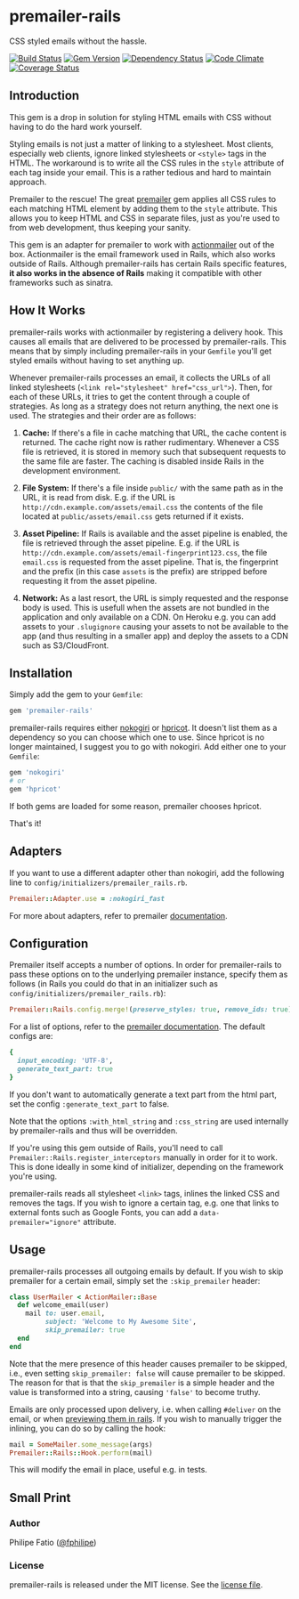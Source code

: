 # premailer-rails

CSS styled emails without the hassle.

[![Build Status][build-image]][build-link]
[![Gem Version][gem-image]][gem-link]
[![Dependency Status][deps-image]][deps-link]
[![Code Climate][gpa-image]][gpa-link]
[![Coverage Status][cov-image]][cov-link]

## Introduction

This gem is a drop in solution for styling HTML emails with CSS without having
to do the hard work yourself.

Styling emails is not just a matter of linking to a stylesheet. Most clients,
especially web clients, ignore linked stylesheets or `<style>` tags in the HTML.
The workaround is to write all the CSS rules in the `style` attribute of each
tag inside your email. This is a rather tedious and hard to maintain approach.

Premailer to the rescue! The great [premailer] gem applies all CSS rules to each
matching HTML element by adding them to the `style` attribute. This allows you
to keep HTML and CSS in separate files, just as you're used to from web
development, thus keeping your sanity.

This gem is an adapter for premailer to work with [actionmailer] out of the box.
Actionmailer is the email framework used in Rails, which also works outside of
Rails. Although premailer-rails has certain Rails specific features, **it also
works in the absence of Rails** making it compatible with other frameworks such
as sinatra.

## How It Works

premailer-rails works with actionmailer by registering a delivery hook. This
causes all emails that are delivered to be processed by premailer-rails. This
means that by simply including premailer-rails in your `Gemfile` you'll get
styled emails without having to set anything up.

Whenever premailer-rails processes an email, it collects the URLs of all linked
stylesheets (`<link rel="stylesheet" href="css_url">`). Then, for each of these
URLs, it tries to get the content through a couple of strategies. As long as
a strategy does not return anything, the next one is used. The strategies and
their order are as follows:

1.  **Cache:** If there's a file in cache matching that URL, the cache content
    is returned.  The cache right now is rather rudimentary. Whenever a CSS file
    is retrieved, it is stored in memory such that subsequent requests to the
    same file are faster. The caching is disabled inside Rails in the
    development environment.

2.  **File System:** If there's a file inside `public/` with the same path as in
    the URL, it is read from disk. E.g. if the URL is
    `http://cdn.example.com/assets/email.css` the contents of the file located
    at `public/assets/email.css` gets returned if it exists.

3.  **Asset Pipeline:** If Rails is available and the asset pipeline is enabled,
    the file is retrieved through the asset pipeline. E.g. if the URL is
    `http://cdn.example.com/assets/email-fingerprint123.css`, the file
    `email.css` is requested from the asset pipeline. That is, the fingerprint
    and the prefix (in this case `assets` is the prefix) are stripped before
    requesting it from the asset pipeline.

4.  **Network:** As a last resort, the URL is simply requested and the response
    body is used. This is usefull when the assets are not bundled in the
    application and only available on a CDN. On Heroku e.g. you can add assets
    to your `.slugignore` causing your assets to not be available to the app
    (and thus resulting in a smaller app) and deploy the assets to a CDN such
    as S3/CloudFront.

## Installation

Simply add the gem to your `Gemfile`:

```ruby
gem 'premailer-rails'
```

premailer-rails requires either [nokogiri] or [hpricot]. It doesn't list them as
a dependency so you can choose which one to use. Since hpricot is no longer
maintained, I suggest you to go with nokogiri. Add either one to your `Gemfile`:

```ruby
gem 'nokogiri'
# or
gem 'hpricot'
```

If both gems are loaded for some reason, premailer chooses hpricot.

That's it!

## Adapters

If you want to use a different adapter other than nokogiri, add the following line to `config/initializers/premailer_rails.rb`. 

```ruby
Premailer::Adapter.use = :nokogiri_fast
```

For more about adapters, refer to premailer [documentation](https://github.com/premailer/premailer#adapters).

## Configuration

Premailer itself accepts a number of options. In order for premailer-rails to
pass these options on to the underlying premailer instance, specify them
as follows (in Rails you could do that in an initializer such as
`config/initializers/premailer_rails.rb`):

```ruby
Premailer::Rails.config.merge!(preserve_styles: true, remove_ids: true)
```

For a list of options, refer to the [premailer documentation]. The default
configs are:

```ruby
{
  input_encoding: 'UTF-8',
  generate_text_part: true
}
```

If you don't want to automatically generate a text part from the html part, set
the config `:generate_text_part` to false.

Note that the options `:with_html_string` and `:css_string` are used internally
by premailer-rails and thus will be overridden.

If you're using this gem outside of Rails, you'll need to call
`Premailer::Rails.register_interceptors` manually in order for it to work. This
is done ideally in some kind of initializer, depending on the framework you're
using.

premailer-rails reads all stylesheet `<link>` tags, inlines the linked CSS
and removes the tags. If you wish to ignore a certain tag, e.g. one that links to
external fonts such as Google Fonts, you can add a `data-premailer="ignore"`
attribute.

## Usage

premailer-rails processes all outgoing emails by default. If you wish to skip
premailer for a certain email, simply set the `:skip_premailer` header:

```ruby
class UserMailer < ActionMailer::Base
  def welcome_email(user)
    mail to: user.email,
         subject: 'Welcome to My Awesome Site',
         skip_premailer: true
  end
end
```

Note that the mere presence of this header causes premailer to be skipped, i.e.,
even setting `skip_premailer: false` will cause premailer to be skipped. The
reason for that is that the `skip_premailer` is a simple header and the value is
transformed into a string, causing `'false'` to become truthy.

Emails are only processed upon delivery, i.e. when calling `#deliver` on the
email, or when [previewing them in
rails](http://api.rubyonrails.org/v4.1.0/classes/ActionMailer/Base.html#class-ActionMailer::Base-label-Previewing+emails).
If you wish to manually trigger the inlining, you can do so by calling the hook:

```ruby
mail = SomeMailer.some_message(args)
Premailer::Rails::Hook.perform(mail)
```

This will modify the email in place, useful e.g. in tests.

## Small Print

### Author

Philipe Fatio ([@fphilipe][fphilipe twitter])

### License

premailer-rails is released under the MIT license. See the [license file].

[build-image]: https://travis-ci.org/fphilipe/premailer-rails.svg
[build-link]:  https://travis-ci.org/fphilipe/premailer-rails
[gem-image]:   https://badge.fury.io/rb/premailer-rails.svg
[gem-link]:    https://rubygems.org/gems/premailer-rails
[deps-image]:  https://gemnasium.com/fphilipe/premailer-rails.svg
[deps-link]:   https://gemnasium.com/fphilipe/premailer-rails
[gpa-image]:   https://codeclimate.com/github/fphilipe/premailer-rails.svg
[gpa-link]:    https://codeclimate.com/github/fphilipe/premailer-rails
[cov-image]:   https://coveralls.io/repos/fphilipe/premailer-rails/badge.svg
[cov-link]:    https://coveralls.io/r/fphilipe/premailer-rails
[tip-image]:   https://rawgithub.com/twolfson/gittip-badge/0.1.0/dist/gittip.svg
[tip-link]:    https://www.gittip.com/fphilipe/

[premailer]:    https://github.com/premailer/premailer
[actionmailer]: https://github.com/rails/rails/tree/master/actionmailer
[nokogiri]:     https://github.com/sparklemotion/nokogiri
[hpricot]:      https://github.com/hpricot/hpricot

[premailer documentation]: http://rubydoc.info/gems/premailer/1.7.3/Premailer:initialize

[fphilipe twitter]: https://twitter.com/fphilipe
[license file]:     LICENSE
